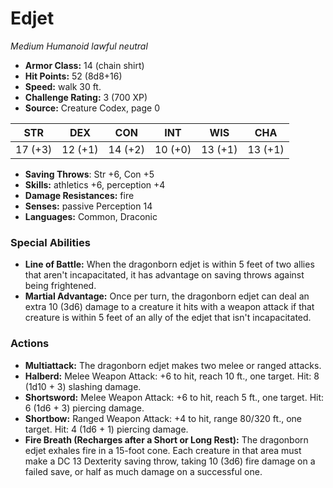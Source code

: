 # Edjet

*Medium* *Humanoid* *lawful neutral*

- **Armor Class:** 14 (chain shirt)
- **Hit Points:** 52 (8d8+16)
- **Speed:** walk 30 ft.
- **Challenge Rating:** 3 (700 XP)
- **Source:** Creature Codex, page 0

| STR | DEX | CON | INT | WIS | CHA |
| --- | --- | --- | --- | --- | --- |
| 17 (+3) | 12 (+1) | 14 (+2) | 10 (+0) | 13 (+1) | 13 (+1) |

- **Saving Throws**: Str +6, Con +5
- **Skills:** athletics +6, perception +4
- **Damage Resistances:** fire
- **Senses:** passive Perception 14
- **Languages:** Common, Draconic

### Special Abilities

- **Line of Battle:** When the dragonborn edjet is within 5 feet of two allies that aren't incapacitated, it has advantage on saving throws against being frightened.
- **Martial Advantage:** Once per turn, the dragonborn edjet can deal an extra 10 (3d6) damage to a creature it hits with a weapon attack if that creature is within 5 feet of an ally of the edjet that isn't incapacitated.

### Actions

- **Multiattack:** The dragonborn edjet makes two melee or ranged attacks.
- **Halberd:** Melee Weapon Attack: +6 to hit, reach 10 ft., one target. Hit: 8 (1d10 + 3) slashing damage.
- **Shortsword:** Melee Weapon Attack: +6 to hit, reach 5 ft., one target. Hit: 6 (1d6 + 3) piercing damage.
- **Shortbow:** Ranged Weapon Attack: +4 to hit, range 80/320 ft., one target. Hit: 4 (1d6 + 1) piercing damage.
- **Fire Breath (Recharges after a Short or Long Rest):** The dragonborn edjet exhales fire in a 15-foot cone. Each creature in that area must make a DC 13 Dexterity saving throw, taking 10 (3d6) fire damage on a failed save, or half as much damage on a successful one.


